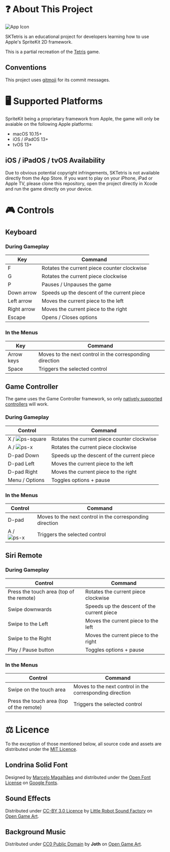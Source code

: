 # ❓ About This Project

![App Icon](https://user-images.githubusercontent.com/3322862/117534104-50f24a80-aff0-11eb-836b-2a3fe03d6779.png)

SKTetris is an educational project for developers learning how to use Apple's SpriteKit 2D framework.

This is a partial recreation of the [Tetris](https://en.wikipedia.org/wiki/Tetris) game.

## Conventions

This project uses [gitmoji](https://gitmoji.dev) for its commit messages.

# 🖥 Supported Platforms

SpriteKit being a proprietary framework from Apple, the game will only be avaiable on the following Apple platforms:

- macOS 10.15+
- iOS / iPadOS 13+
- tvOS 13+

## iOS / iPadOS / tvOS Availability

Due to obvious potential copyright infringements, SKTetris is not available directly from the App Store.
If you want to play on your iPhone, iPad or Apple TV, please clone this repository, open the project directly in Xcode and run the game directly on your device.

# 🎮 Controls

## Keyboard

### During Gameplay

| Key         | Command                                     |
| ----------- | ------------------------------------------- |
| F           | Rotates the current piece counter clockwise |
| G           | Rotates the current piece clockwise         |
| P           | Pauses / Unpauses the game                  |
| Down arrow  | Speeds up the descent of the current piece  |
| Left arrow  | Moves the current piece to the left         |
| Right arrow | Moves the current piece to the right        |
| Escape      | Opens / Closes options                      |

### In the Menus

| Key        | Command                                                  |
| ---------- | -------------------------------------------------------- |
| Arrow keys | Moves to the next control in the corresponding direction |
| Space      | Triggers the selected control                            |

## Game Controller

The game uses the Game Controller framework, so only [natively supported controllers](https://support.apple.com/en-us/HT210414) will work.

### During Gameplay

| Control                                                                                                                | Command                                     |
| ---------------------------------------------------------------------------------------------------------------------- | ------------------------------------------- |
| X / ![ps-square](https://user-images.githubusercontent.com/3322862/118397226-50daf600-b653-11eb-8d4c-9c8d9834cedc.png) | Rotates the current piece counter clockwise |
| A / ![ps-x](https://user-images.githubusercontent.com/3322862/118397164-fa6db780-b652-11eb-967c-9e6fd7a51703.png)      | Rotates the current piece clockwise         |
| D-pad Down                                                                                                             | Speeds up the descent of the current piece  |
| D-pad Left                                                                                                             | Moves the current piece to the left         |
| D-pad Right                                                                                                            | Moves the current piece to the right        |
| Menu / Options                                                                                                         | Toggles options + pause                     |

### In the Menus

| Control                                                                                                           | Command                                                  |
| ----------------------------------------------------------------------------------------------------------------- | -------------------------------------------------------- |
| D-pad                                                                                                             | Moves to the next control in the corresponding direction |
| A / ![ps-x](https://user-images.githubusercontent.com/3322862/118397164-fa6db780-b652-11eb-967c-9e6fd7a51703.png) | Triggers the selected control                            |

## Siri Remote

### During Gameplay

| Control                                  | Command                                    |
| ---------------------------------------- | ------------------------------------------ |
| Press the touch area (top of the remote) | Rotates the current piece clockwise        |
| Swipe downwards                          | Speeds up the descent of the current piece |
| Swipe to the Left                        | Moves the current piece to the left        |
| Swipe to the Right                       | Moves the current piece to the right       |
| Play / Pause button                      | Toggles options + pause                    |

### In the Menus

| Control                                  | Command                                                  |
| ---------------------------------------- | -------------------------------------------------------- |
| Swipe on the touch area                  | Moves to the next control in the corresponding direction |
| Press the touch area (top of the remote) | Triggers the selected control                            |

# ⚖️ Licence

To the exception of those mentioned below, all source code and assets are distributed under the [MIT Licence](LICENSE).

## Londrina Solid Font

Designed by [Marcelo Magalhães](https://github.com/marcelommp/Londrina-Typeface/) and distributed under the [Open Font License](https://scripts.sil.org/cms/scripts/page.php?site_id=nrsi&id=OFL) on [Google Fonts](https://fonts.google.com/specimen/Londrina+Solid).

## Sound Effects

Distributed under [CC-BY 3.0 Licence](https://creativecommons.org/licenses/by/3.0/) by [Little Robot Sound Factory](http://www.littlerobotsoundfactory.com) on [Open Game Art](https://opengameart.org/content/8-bit-sound-effects-library).

## Background Music

Distributed under [CC0 Public Domain](https://creativecommons.org/publicdomain/zero/1.0/) by **Joth** on [Open Game Art](https://opengameart.org/content/next-to-you).
